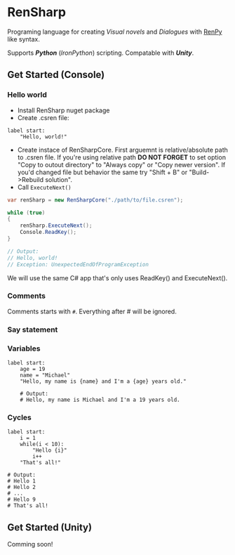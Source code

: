 # RenSharp

Programing language for creating _Visual novels_ and _Dialogues_ with [RenPy](https://github.com/renpy/renpy) like syntax.

Supports **_Python_** (_IronPython_) scripting. Compatable with **_Unity_**.

## Get Started (Console)
### Hello world

* Install RenSharp nuget package
* Create .csren file:
```
label start:
    "Hello, world!"
```

* Create instace of RenSharpCore. First arguemnt is relative/absolute path to .csren file. If you're using relative path **DO NOT FORGET** to set option "Copy to outout directory" to "Always copy" or "Copy newer version". If you'd changed file but behavior the same try "Shift + B" or "Build->Rebuild solution".
* Call ```ExecuteNext()```

```csharp
var renSharp = new RenSharpCore("./path/to/file.csren");

while (true)
{
    renSharp.ExecuteNext();
    Console.ReadKey();
}

// Output:
// Hello, world!
// Exception: UnexpectedEndOfProgramException
```

We will use the same C# app that's only uses ReadKey() and ExecuteNext().

### Comments
Comments starts with ```#```. Everything after # will be ignored.

### Say statement


### Variables

```
label start:
    age = 19
    name = "Michael"
    "Hello, my name is {name} and I'm a {age} years old."
    
    # Output:
    # Hello, my name is Michael and I'm a 19 years old.
```



### Cycles


```
label start:
	i = 1
	while(i < 10):
		"Hello {i}"
		i++
	"That's all!"
		
# Output:
# Hello 1
# Hello 2
# ...
# Hello 9
# That's all!
```
## Get Started (Unity)
Comming soon!
